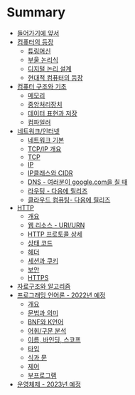 # Summary

- [들어가기에 앞서](./README.md)
- [컴퓨터의 등장](./ch1-computer-science-intro/index.md)
  - [튜링머신](./ch1-computer-science-intro/section1-turing-machine.md)
  - [부울 논리식](./ch1-computer-science-intro/section2-digital.md)
  - [디지털 논리 설계](./ch1-computer-science-intro/section3-digital-circuit.md)
  - [현대적 컴퓨터의 등장](./ch1-computer-science-intro/section4-modern-computer.md)
- [컴퓨터 구조와 기초](./ch2-computer-basic/index.md)
  - [메모리](./ch2-computer-basic/section1-memory.md)
  - [중앙처리장치](./ch2-computer-basic/section2-cpu.md)
  - [데이터 표현과 저장](./ch2-computer-basic/section3-base-notation.md)
  - [컴파일러](./ch2-computer-basic/section4-compiler.md)
- [네트워크/인터넷](./ch3-network-internet/index.md)
  - [네트워크 기본](./ch3-network-internet/intro.md)
  - [TCP/IP 개요](./ch3-network-internet/tcp-ip-intro.md)
  - [TCP](./ch3-network-internet/tcp.md)
  - [IP](./ch3-network-internet/ip.md)
  - [IP클래스와 CIDR](./ch3-network-internet/ipclass-cidr.md)
  - [DNS - 여러분이 google.com을 칠 때](./ch3-network-internet/dns.md)
  - [라우팅 - 다음에 릴리즈]()
  - [클라우드 컴퓨팅- 다음에 릴리즈]()
- [HTTP]()
  - [개요](./ch4-http/01-intro.md)
  - [웹 리소스 - URI/URN]()
  - [HTTP 프로토콜 상세]()
  - [상태 코드](./ch4-http/04-status-code.md)
  - [헤더]()
  - [세션과 쿠키]()
  - [보안]()
  - [HTTPS]()
- [자료구조와 알고리즘]()
- [프로그래밍 언어론 - 2022년 예정](./ch4-programming-language/index.md)
  - [개요]()
  - [문법과 의미]()
  - [BNF와 K언어]()
  - [어휘/구문 분석]()
  - [이름, 바인딩, 스코프]()
  - [타입]()
  - [식과 문]()
  - [제어]()
  - [부프로그램]()
- [운영체제 - 2023년 예정]()
